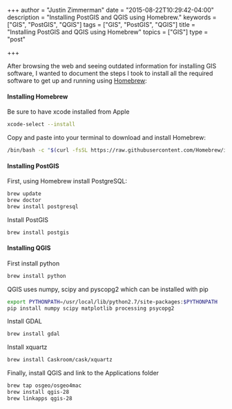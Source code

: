 +++
author = "Justin Zimmerman"
date = "2015-08-22T10:29:42-04:00"
description = "Installing PostGIS and QGIS using Homebrew."
keywords = ["GIS", "PostGIS", "QGIS"]
tags = ["GIS", "PostGIS", "QGIS"]
title = "Installing PostGIS and QGIS using Homebrew"
topics = ["GIS"]
type = "post"

+++

After browsing the web and seeing outdated information for installing GIS software, I wanted to document the steps I took to install all the required software to get up and running using [Homebrew](http://brew.sh/):

#### Installing Homebrew

Be sure to have xcode installed from Apple

```sh
xcode-select --install
```

Copy and paste into your terminal to download and install Homebrew:

```sh
/bin/bash -c "$(curl -fsSL https://raw.githubusercontent.com/Homebrew/install/HEAD/install.sh)"
```

#### Installing PostGIS

First, using Homebrew install PostgreSQL:

```sh
brew update
brew doctor
brew install postgresql
```

Install PostGIS

```sh
brew install postgis
```

#### Installing QGIS

First install python

```sh
brew install python
```

QGIS uses numpy, scipy and pyscopg2 which can be installed with pip

```sh
export PYTHONPATH=/usr/local/lib/python2.7/site-packages:$PYTHONPATH
pip install numpy scipy matplotlib processing psycopg2
```

Install GDAL

```sh
brew install gdal
```

Install xquartz

```sh
brew install Caskroom/cask/xquartz
```

Finally, install QGIS and link to the Applications folder

```sh
brew tap osgeo/osgeo4mac
brew install qgis-28
brew linkapps qgis-28
```

